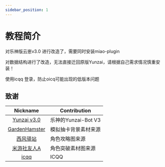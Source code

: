 ```yaml
---
sidebar_position: 1
---
```


# 教程简介

对乐神版云崽v3.0 进行改造了，需要同时安装miao-plugin

对数据结构进行了改造，无法直接迁回原版Yunzai，请根据自己需求情况慎重安装！

使用icqq 登录，防止oicq可能出现的低版本问题


## 致谢

|                           Nickname                            | Contribution     |
|:-------------------------------------------------------------:|------------------|
|      [Yunzai v3.0](https://gitee.com/le-niao/Yunzai-Bot)      | 乐神的Yunzai-Bot V3 |
| [GardenHamster](https://github.com/GardenHamster/GenshinPray) | 模拟抽卡背景素材来源       |
|      [西风驿站](https://bbs.mihoyo.com/ys/collection/839181)      | 角色攻略图来源          |
|     [米游社友人A](https://bbs.mihoyo.com/ys/collection/428421)     | 角色突破素材图来源        |
| [icqq](https://github.com/icqqjs/icqq) | ICQQ             |
